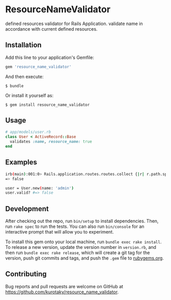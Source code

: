 # ResourceNameValidator
defined resources validator for Rails Application.
validate name in accordance with current defined resources.

## Installation

Add this line to your application's Gemfile:

```ruby
gem 'resource_name_validator'
```

And then execute:

    $ bundle

Or install it yourself as:

    $ gem install resource_name_validator

## Usage

```ruby
# app/models/user.rb
class User < ActiveRecord::Base
  validates :name, resource_name: true
end
```

## Examples
```sh
irb(main):001:0> Rails.application.routes.routes.collect {|r| r.path.spec.to_s }.include? '/admin(.:format)'
=> false

user = User.new(name: 'admin')
user.valid? #=> false
```


## Development

After checking out the repo, run `bin/setup` to install dependencies. Then, run `rake spec` to run the tests. You can also run `bin/console` for an interactive prompt that will allow you to experiment.

To install this gem onto your local machine, run `bundle exec rake install`. To release a new version, update the version number in `version.rb`, and then run `bundle exec rake release`, which will create a git tag for the version, push git commits and tags, and push the `.gem` file to [rubygems.org](https://rubygems.org).

## Contributing

Bug reports and pull requests are welcome on GitHub at https://github.com/kurotaky/resource_name_validator.
